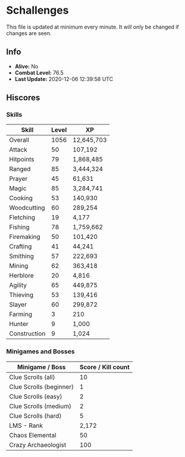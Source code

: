 # Schallenges

This file is updated at minimum every minute. It will only be changed if changes are seen.

## Info

 - **Alive:** No
 - **Combat Level:** 76.5
 - **Last Update:** 2020-12-06 12:39:58 UTC

## Hiscores

### Skills

| Skill | Level | XP |
|--|--|--|
| Overall | 1056 | 12,645,703 |
| Attack | 50 | 107,192 |
| Hitpoints | 79 | 1,868,485 |
| Ranged | 85 | 3,444,324 |
| Prayer | 45 | 61,631 |
| Magic | 85 | 3,284,741 |
| Cooking | 53 | 140,930 |
| Woodcutting | 60 | 289,254 |
| Fletching | 19 | 4,177 |
| Fishing | 78 | 1,759,662 |
| Firemaking | 50 | 101,420 |
| Crafting | 41 | 44,241 |
| Smithing | 57 | 222,693 |
| Mining | 62 | 363,418 |
| Herblore | 20 | 4,816 |
| Agility | 65 | 449,875 |
| Thieving | 53 | 139,416 |
| Slayer | 60 | 299,872 |
| Farming | 3 | 210 |
| Hunter | 9 | 1,000 |
| Construction | 9 | 1,024 |

### Minigames and Bosses

| Minigame / Boss | Score / Kill count |
|--|--|
| Clue Scrolls (all) | 10 |
| Clue Scrolls (beginner) | 1 |
| Clue Scrolls (easy) | 2 |
| Clue Scrolls (medium) | 2 |
| Clue Scrolls (hard) | 5 |
| LMS - Rank | 2,172 |
| Chaos Elemental | 50 |
| Crazy Archaeologist | 100 |
